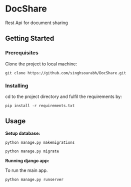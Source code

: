 # DocShare
Rest Api for document sharing

## Getting Started
### Prerequisites
Clone the project to local machine:
```
git clone https://github.com/singhsourabh/DocShare.git
```
### Installing
cd to the project directory and fulfil the requirements by:
```
pip install -r requirements.txt
```
## Usage

**Setup database:**

```
python manage.py makemigrations
```
```
python manage.py migrate
```

**Running django app:**

To run the main app.

```
python manage.py runserver
```
